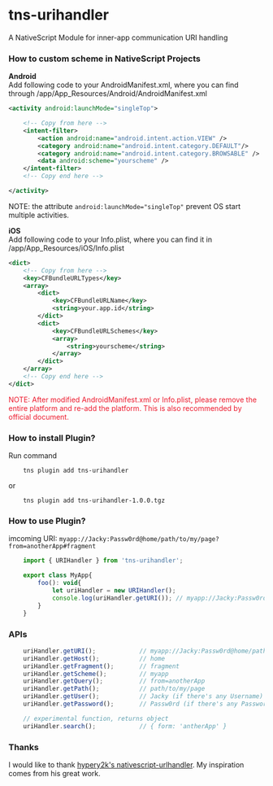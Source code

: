 # tns-urihandler
A NativeScript Module for inner-app communication URI handling

### How to custom scheme in NativeScript Projects
**Android**  
Add following code to your AndroidManifest.xml, where you can find through /app/App_Resources/Android/AndroidManifest.xml  
```xml
<activity android:launchMode="singleTop">

    <!-- Copy from here -->
    <intent-filter>
        <action android:name="android.intent.action.VIEW" />
        <category android:name="android.intent.category.DEFAULT"/>
        <category android:name="android.intent.category.BROWSABLE" />
        <data android:scheme="yourscheme" />
    </intent-filter>
    <!-- Copy end here -->

</activity>
```
NOTE: the attribute ```android:launchMode="singleTop"``` prevent OS start multiple activities.  

**iOS**  
Add following code to your Info.plist, where you can find it in /app/App_Resources/iOS/Info.plist
```xml
<dict>
    <!-- Copy from here -->
    <key>CFBundleURLTypes</key>
    <array>
        <dict>
            <key>CFBundleURLName</key>
            <string>your.app.id</string>
        </dict>
        <dict>
            <key>CFBundleURLSchemes</key>
            <array>
                <string>yourscheme</string>
            </array>
        </dict>
    </array>
    <!-- Copy end here -->
</dict>
```

<span style="color:#ed1b2e">NOTE: After modified AndroidManifest.xml or Info.plist, please remove the entire platform and re-add the platform. This is also recommended by official document.</span>

### How to install Plugin?
Run command 
```
    tns plugin add tns-urihandler
```
or
```
    tns plugin add tns-urihandler-1.0.0.tgz
```

### How to use Plugin?

imcoming URI: ```myapp://Jacky:Passw0rd@home/path/to/my/page?from=anotherApp#fragment```

```javascript
    import { URIHandler } from 'tns-urihandler';

    export class MyApp{
        foo(): void{
            let uriHandler = new URIHandler();
            console.log(uriHandler.getURI()); // myapp://Jacky:Passw0rd@home/path/to/my/page?from=anotherApp#fragment
        }
    }
```

### APIs
```javascript
    uriHandler.getURI();            // myapp://Jacky:Passw0rd@home/path/to/my/page?from=anotherApp#fragment
    uriHandler.getHost();           // home
    uriHandler.getFragment();       // fragment
    uriHandler.getScheme();         // myapp
    uriHandler.getQuery();          // from=anotherApp
    uriHandler.getPath();           // path/to/my/page
    uriHandler.getUser();           // Jacky (if there's any Username)
    uriHandler.getPassword();       // Passw0rd (if there's any Password)

    // experimental function, returns object
    uriHandler.search();            // { form: 'antherApp' }
```

### Thanks
I would like to thank [hypery2k's nativescript-urlhandler](https://github.com/hypery2k/nativescript-urlhandler).
My inspiration comes from his great work.